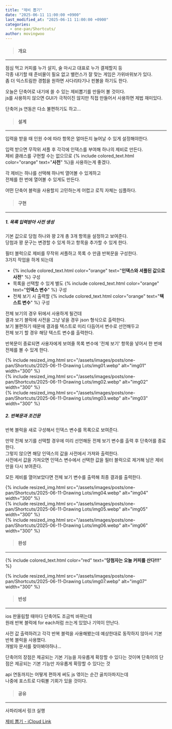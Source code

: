 ```yaml
---
title: "제비 뽑기"
date: "2025-06-11 11:00:00 +0900"
last_modified_at: "2025-06-11 11:00:00 +0900"
categories: 
  - one-pan/Shortcuts/
author: movingwoo
---
```

> #### 개요  
---  
  
점심 먹고 커피를 누가 살지, 술 마시고 대표로 누가 결제할지 등  
각종 내기할 때 준비물이 필요 없고 밸런스가 잘 맞는 게임은 가위바위보가 있다.  
좀 더 익스트림한 경험을 원하면 사다리타기나 핀볼을 하기도 한다.  
  
오늘은 단축어로 내기에 쓸 수 있는 제비뽑기를 만들어 볼 것이다.  
js를 사용하지 않으면 GUI가 극적이진 않지만 직접 만들어서 사용하면 제법 재미있다.  
  
단축어 js 연동은 다소 불편하기도 하고...  
  
> #### 설계  
---  
  
입력을 받을 때 인원 수에 따라 항목은 얼마든지 늘어날 수 있게 설정해야한다.  
  
입력 받으면 무작위 셔플 후 각각에 인덱스를 부여해 하나의 제비로 만든다.  
제비 클래스를 구현할 수는 없으므로 {% include colored_text.html color="orange" text="**사전**" %}을 사용하는게 좋겠다.  
  
각 제비는 하나를 선택해 하나씩 열어볼 수 있게하고  
전체를 한 번에 열어볼 수 있게도 만든다.  
  
어떤 단축어 블럭을 사용할지 고민하는게 어렵고 로직 자체는 심플하다.  
  
> #### 구현  
---  
  
##### 1. 목록 입력받아 사전 생성  
  
기본 값으로 당첨 하나와 꽝 2개 총 3개 항목을 설정하고 보여준다.  
당첨과 꽝 문구는 변경할 수 있게 하고 항목을 추가할 수 있게 한다.  
  
필터 블럭으로 제비를 무작위 셔플하고 목록 수 만큼 반복문을 구성한다.  
3가지 작업을 하게 되는데  
- {% include colored_text.html color="orange" text="**인덱스와 셔플된 값으로 사전**" %} 구성
- 목록을 선택할 수 있게 별도 {% include colored_text.html color="orange" text="**인덱스 변수**" %} 구성
- 전체 보기 시 출력할 {% include colored_text.html color="orange" text="**텍스트 변수**" %} 구성
  
전체 보기의 경우 뒤에서 사용하게 될건데  
결과 보기 블럭에 사전을 그냥 넣을 경우 json 형식으로 출력한다.  
보기 불편하기 때문에 결과를 텍스트로 미리 다듬어서 변수로 선언해두고  
전체 보기 할 경우 해당 텍스트 변수를 출력한다.  
  
반복문이 종료되면 사용자에게 보여줄 목록 변수에 '전체 보기' 항목을 넣어서 한 번에 전체를 볼 수 있게 한다.  
  
{% include resized_img.html src="/assets/images/posts/one-pan/Shortcuts/2025-06-11-Drawing Lots/img01.webp" alt="img01" width="300" %}  
{% include resized_img.html src="/assets/images/posts/one-pan/Shortcuts/2025-06-11-Drawing Lots/img02.webp" alt="img02" width="300" %}  
{% include resized_img.html src="/assets/images/posts/one-pan/Shortcuts/2025-06-11-Drawing Lots/img03.webp" alt="img03" width="300" %}  
  
##### 2. 반복문과 조건문  
  
반복 블럭을 새로 구성해서 인덱스 변수를 목록으로 보여준다.  
  
만약 전체 보기를 선택할 경우에 미리 선언해둔 전체 보기 변수를 출력 후 단축어를 종료한다.  
그렇지 않으면 해당 인덱스의 값을 사전에서 가져와 출력한다.  
사전에서 값을 가져오면 인덱스 변수에서 선택한 값을 필터 블럭으로 제거해 남은 제비만을 다시 보여준다.  
  
모든 제비를 열어보았다면 전체 보기 변수를 출력해 최종 결과를 출력한다.  
  
{% include resized_img.html src="/assets/images/posts/one-pan/Shortcuts/2025-06-11-Drawing Lots/img04.webp" alt="img04" width="300" %}  
{% include resized_img.html src="/assets/images/posts/one-pan/Shortcuts/2025-06-11-Drawing Lots/img05.webp" alt="img05" width="300" %}  
{% include resized_img.html src="/assets/images/posts/one-pan/Shortcuts/2025-06-11-Drawing Lots/img06.webp" alt="img06" width="300" %}  
  
> #### 완성  
---  
  
{% include colored_text.html color="red" text="**당첨자는 오늘 커피를 산다!!!**" %}  
  
{% include resized_img.html src="/assets/images/posts/one-pan/Shortcuts/2025-06-11-Drawing Lots/img07.webp" alt="img07" width="300" %}  
  
> #### 반성  
---  
  
ios 판올림할 때마다 단축어도 조금씩 바뀌는데  
원래 반복 블럭에 for each처럼 쓰는게 있었나 기억이 안난다.  
  
사전 값 출력하려고 각각 반복 블럭을 사용해봤는데 예상한대로 동작하지 않아서 기본 반복 블럭을 사용했다.  
개발자 문서를 찾아봐야하나...  
  
단축어의 장점은 제공되는 기본 기능을 자유롭게 확장할 수 있다는 것이며
단축어의 단점은 제공되는 기본 기능만 자유롭게 확장할 수 있다는 것  
  
api 연동까지는 어떻게 편하게 써도 js 엮이는 순간 골치아파지는데  
나중에 포스트로 다뤄볼 기회가 있을 것이다.  
  
> #### 공유  
---  
  
사파리에서 링크 실행  
  
[제비 뽑기 - iCloud Link](https://www.icloud.com/shortcuts/1846ec094ab34bf79d689d4dcbd32a36)  
  